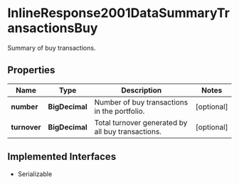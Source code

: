 

# InlineResponse2001DataSummaryTransactionsBuy

Summary of buy transactions.

## Properties

Name | Type | Description | Notes
------------ | ------------- | ------------- | -------------
**number** | **BigDecimal** | Number of buy transactions in the portfolio. |  [optional]
**turnover** | **BigDecimal** | Total turnover generated by all buy transactions. |  [optional]


## Implemented Interfaces

* Serializable


